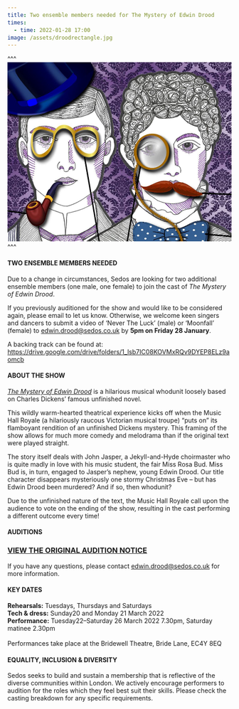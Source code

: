 ```yaml
---
title: Two ensemble members needed for The Mystery of Edwin Drood
times:
  - time: 2022-01-28 17:00
image: /assets/droodrectangle.jpg
---
```

^^^
![](/assets/droodrectangle.jpg)
^^^

#### **TWO ENSEMBLE MEMBERS NEEDED**

Due to a change in circumstances, Sedos are looking for two additional ensemble members (one male, one female) to join the cast of *The Mystery of Edwin Drood*.

If you previously auditioned for the show and would like to be considered again, please email to let us know. Otherwise, we welcome keen singers and dancers to submit a video of ‘Never The Luck’ (male) or ‘Moonfall’ (female) to [edwin.drood@sedos.co.uk](mailto:edwin.drood@sedos.co.uk) by **5pm on Friday 28 January**.

A backing track can be found at: [](https://drive.google.com/drive/folders/1_lsb7IC08KOVMxRQv9DYEP8ELz9aomcb?usp=sharing)<https://drive.google.com/drive/folders/1_lsb7IC08KOVMxRQv9DYEP8ELz9aomcb>

#### **ABOUT THE SHOW**

*[The Mystery of Edwin Drood](https://sedos.co.uk/shows/2022-the-mystery-of-edwin-drood)* is a hilarious musical whodunit loosely based on Charles Dickens’ famous unfinished novel.

This wildly warm-hearted theatrical experience kicks off when the Music Hall Royale (a hilariously raucous Victorian musical troupe) “puts on” its flamboyant rendition of an unfinished Dickens mystery. This framing of the show allows for much more comedy and melodrama than if the original text were played straight.

The story itself deals with John Jasper, a Jekyll-and-Hyde choirmaster who is quite madly in love with his music student, the fair Miss Rosa Bud. Miss Bud is, in turn, engaged to Jasper’s nephew, young Edwin Drood. Our title character disappears mysteriously one stormy Christmas Eve – but has Edwin Drood been murdered? And if so, then whodunit?

Due to the unfinished nature of the text, the Music Hall Royale call upon the audience to vote on the ending of the show, resulting in the cast performing a different outcome every time!

#### **AUDITIONS**

### **[VIEW THE ORIGINAL AUDITION NOTICE](https://docs.google.com/document/d/1HoyNKNeB2tHIb5OeC08sjVYrNABF47286X0K1c5aMpo/edit)**

If you have any questions, please contact [edwin.drood@sedos.co.uk](mailto:edwin.drood@sedos.co.uk) for more information.

#### **KEY DATES**

**Rehearsals:** Tuesdays, Thursdays and Saturdays\
**Tech & dress:** Sunday20 and Monday 21 March 2022\
**Performance:** Tuesday22–Saturday 26 March 2022 7.30pm, Saturday matinee 2.30pm\
\
Performances take place at the Bridewell Theatre, Bride Lane, EC4Y 8EQ

#### **EQUALITY, INCLUSION & DIVERSITY**

Sedos seeks to build and sustain a membership that is reflective of the diverse communities within London. We actively encourage performers to audition for the roles which they feel best suit their skills. Please check the casting breakdown for any specific requirements.

